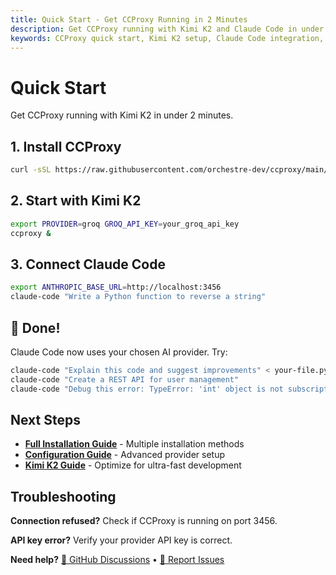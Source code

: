 ```yaml
---
title: Quick Start - Get CCProxy Running in 2 Minutes
description: Get CCProxy running with Kimi K2 and Claude Code in under 2 minutes. Fast setup guide for immediate AI development productivity.
keywords: CCProxy quick start, Kimi K2 setup, Claude Code integration, AI proxy setup
---
```


# Quick Start

<SocialShare />

Get CCProxy running with Kimi K2 in under 2 minutes.

## 1. Install CCProxy

```bash
curl -sSL https://raw.githubusercontent.com/orchestre-dev/ccproxy/main/install.sh | bash
```

## 2. Start with Kimi K2

```bash
export PROVIDER=groq GROQ_API_KEY=your_groq_api_key
ccproxy &
```

## 3. Connect Claude Code

```bash
export ANTHROPIC_BASE_URL=http://localhost:3456
claude-code "Write a Python function to reverse a string"
```

## 🎉 Done!

Claude Code now uses your chosen AI provider. Try:

```bash
claude-code "Explain this code and suggest improvements" < your-file.py
claude-code "Create a REST API for user management"
claude-code "Debug this error: TypeError: 'int' object is not subscriptable"
```

## Next Steps

- **[Full Installation Guide](/guide/installation)** - Multiple installation methods
- **[Configuration Guide](/guide/configuration)** - Advanced provider setup
- **[Kimi K2 Guide](/kimi-k2)** - Optimize for ultra-fast development

## Troubleshooting

**Connection refused?** Check if CCProxy is running on port 3456.

**API key error?** Verify your provider API key is correct.

**Need help?** [💬 GitHub Discussions](https://github.com/orchestre-dev/ccproxy/discussions) • [🐛 Report Issues](https://github.com/orchestre-dev/ccproxy/issues)